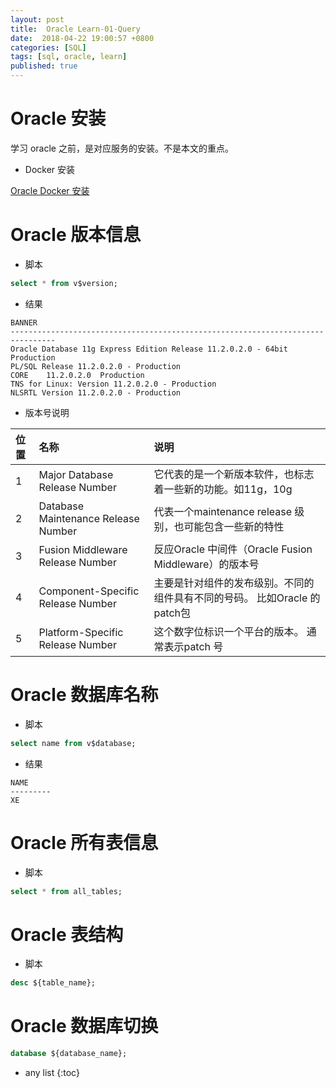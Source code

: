 ```yaml
---
layout: post
title:  Oracle Learn-01-Query
date:  2018-04-22 19:00:57 +0800
categories: [SQL]
tags: [sql, oracle, learn]
published: true
---
```



# Oracle 安装

学习 oracle 之前，是对应服务的安装。不是本文的重点。

- Docker 安装

[Oracle Docker 安装](https://houbb.github.io/2018/04/21/docker-install-oracle)

# Oracle 版本信息

- 脚本

```sql
select * from v$version;
```

- 结果

```
BANNER
--------------------------------------------------------------------------------
Oracle Database 11g Express Edition Release 11.2.0.2.0 - 64bit Production
PL/SQL Release 11.2.0.2.0 - Production
CORE	11.2.0.2.0	Production
TNS for Linux: Version 11.2.0.2.0 - Production
NLSRTL Version 11.2.0.2.0 - Production
```

- 版本号说明

| 位置 | 名称 | 说明|
|:----|:----|:----|
| 1 | Major Database Release Number | 它代表的是一个新版本软件，也标志着一些新的功能。如11g，10g |
| 2 | Database Maintenance Release Number | 代表一个maintenance release 级别，也可能包含一些新的特性 |
| 3 | Fusion Middleware Release Number | 反应Oracle 中间件（Oracle Fusion Middleware）的版本号 |
| 4 | Component-Specific Release Number | 主要是针对组件的发布级别。不同的组件具有不同的号码。 比如Oracle 的patch包 |
| 5 | Platform-Specific Release Number | 这个数字位标识一个平台的版本。 通常表示patch 号 |


# Oracle 数据库名称

- 脚本

```sql
select name from v$database;
```

- 结果

```
NAME
---------
XE
```

# Oracle 所有表信息

- 脚本

```sql
select * from all_tables;
```

# Oracle 表结构

- 脚本

```sql
desc ${table_name};
```

# Oracle 数据库切换

```sql
database ${database_name};
```




* any list
{:toc}









 





